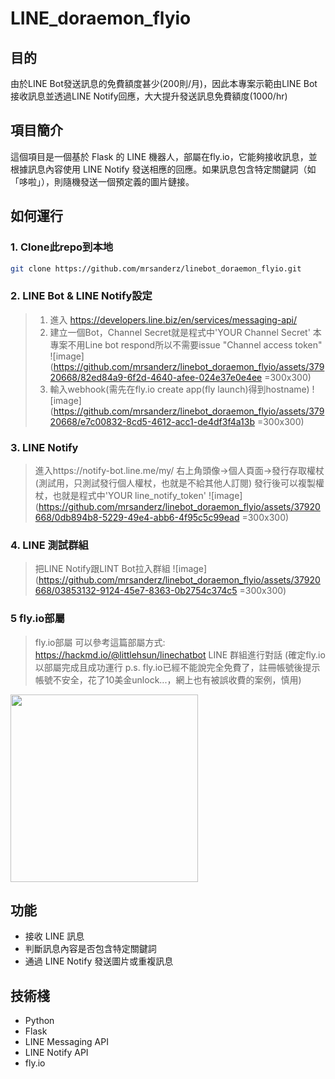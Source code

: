 # LINE_doraemon_flyio

## 目的
由於LINE Bot發送訊息的免費額度甚少(200則/月)，因此本專案示範由LINE Bot接收訊息並透過LINE Notify回應，大大提升發送訊息免費額度(1000/hr)

## 項目簡介
這個項目是一個基於 Flask 的 LINE 機器人，部屬在fly.io，它能夠接收訊息，並根據訊息內容使用 LINE Notify 發送相應的回應。如果訊息包含特定關鍵詞（如「哆啦」），則隨機發送一個預定義的圖片鏈接。

## 如何運行
### 1. Clone此repo到本地
   ```bash
   git clone https://github.com/mrsanderz/linebot_doraemon_flyio.git
   ```
### 2. LINE Bot & LINE Notify設定
> 1. 進入
https://developers.line.biz/en/services/messaging-api/
> 2. 建立一個Bot，Channel Secret就是程式中'YOUR Channel Secret'
本專案不用Line bot respond所以不需要issue "Channel access token"
![image](https://github.com/mrsanderz/linebot_doraemon_flyio/assets/37920668/82ed84a9-6f2d-4640-afee-024e37e0e4ee =300x300)
> 3. 輸入webhook(需先在fly.io create app(fly launch)得到hostname)
![image](https://github.com/mrsanderz/linebot_doraemon_flyio/assets/37920668/e7c00832-8cd5-4612-acc1-de4df3f4a13b =300x300)

### 3. LINE Notify
> 進入https://notify-bot.line.me/my/
右上角頭像->個人頁面->發行存取權杖 (測試用，只測試發行個人權杖，也就是不給其他人訂閱)
發行後可以複製權杖，也就是程式中'YOUR line_notify_token'
![image](https://github.com/mrsanderz/linebot_doraemon_flyio/assets/37920668/0db894b8-5229-49e4-abb6-4f95c5c99ead =300x300)
### 4. LINE 測試群組
> 把LINE Notify跟LINT Bot拉入群組
![image](https://github.com/mrsanderz/linebot_doraemon_flyio/assets/37920668/03853132-9124-45e7-8363-0b2754c374c5 =300x300)

### 5 fly.io部屬
> fly.io部屬
可以參考這篇部屬方式: https://hackmd.io/@littlehsun/linechatbot
> LINE 群組進行對話
(確定fly.io以部屬完成且成功運行 p.s. fly.io已經不能說完全免費了，註冊帳號後提示帳號不安全，花了10美金unlock...，網上也有被誤收費的案例，慎用)
<img src="https://github.com/mrsanderz/linebot_doraemon_flyio/assets/37920668/8767559d-cb60-48b5-afad-44a654bd44cf" width="300" height="300">

## 功能
- 接收 LINE 訊息
- 判斷訊息內容是否包含特定關鍵詞
- 通過 LINE Notify 發送圖片或重複訊息

## 技術棧
- Python
- Flask
- LINE Messaging API
- LINE Notify API
- fly.io
